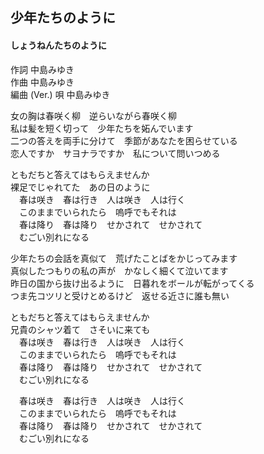 ## 少年たちのように
#### しょうねんたちのように

作詞        中島みゆき  
作曲        中島みゆき  
編曲 (Ver.) 
唄          中島みゆき 

女の胸は春咲く柳　逆らいながら春咲く柳  
私は髪を短く切って　少年たちを妬んでいます  
二つの答えを両手に分けて　季節があなたを困らせている  
恋人ですか　サヨナラですか　私について問いつめる  
  
ともだちと答えてはもらえませんか  
裸足でじゃれてた　あの日のように  
　春は咲き　春は行き　人は咲き　人は行く  
　このままでいられたら　嗚呼でもそれは  
　春は降り　春は降り　せかされて　せかされて  
　むごい別れになる  
  
少年たちの会話を真似て　荒げたことばをかじってみます  
真似したつもりの私の声が　かなしく細くて泣いてます  
昨日の国から抜け出るように　日暮れをボールが転がってくる  
つま先コツリと受けとめるけど　返せる近さに誰も無い  
  
ともだちと答えてはもらえませんか  
兄貴のシャツ着て　さそいに来ても  
　春は咲き　春は行き　人は咲き　人は行く  
　このままでいられたら　嗚呼でもそれは  
　春は降り　春は降り　せかされて　せかされて  
　むごい別れになる  
  
　春は咲き　春は行き　人は咲き　人は行く  
　このままでいられたら　嗚呼でもそれは  
　春は降り　春は降り　せかされて　せかされて  
　むごい別れになる  